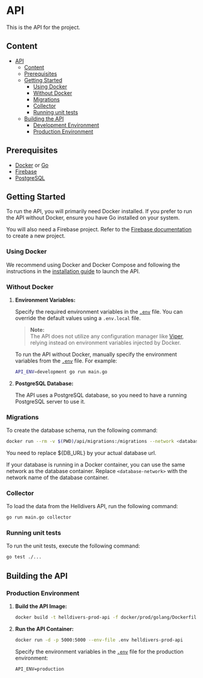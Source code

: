 # API

This is the API for the project.

## Content

- [API](#api)
  - [Content](#content)
  - [Prerequisites](#prerequisites)
  - [Getting Started](#getting-started)
    - [Using Docker](#using-docker)
    - [Without Docker](#without-docker)
    - [Migrations](#migrations)
    - [Collector](#collector)
    - [Running unit tests](#running-unit-tests)
  - [Building the API](#building-the-api)
    - [Development Environment](#development-environment)
    - [Production Environment](#production-environment)

## Prerequisites

- [Docker](https://docs.docker.com/get-docker/) or [Go](https://golang.org/doc/install)
- [Firebase](https://firebase.google.com/docs/web/setup)
- [PostgreSQL](https://www.postgresql.org/download/)

## Getting Started

To run the API, you will primarily need Docker installed. If you prefer to run the API without Docker, ensure you have Go installed on your system.

You will also need a Firebase project. Refer to the [Firebase documentation](https://firebase.google.com/docs/admin/setup?hl=fr#set-up-project-and-service-account) to create a new project.

### Using Docker

We recommend using Docker and Docker Compose and following the instructions in the [installation guide](../README.md#installation) to launch the API.

### Without Docker

1. **Environment Variables:**

   Specify the required environment variables in the [`.env`](../.env) file. You can override the default values using a `.env.local` file.

   > **Note:**  
   > The API does not utilize any configuration manager like [Viper](https://github.com/spf13/viper), relying instead on environment variables injected by Docker.

   To run the API without Docker, manually specify the environment variables from the [`.env`](../.env) file. For example:

   ```bash
   API_ENV=development go run main.go
   ```

2. **PostgreSQL Database:**

   The API uses a PostgreSQL database, so you need to have a running PostgreSQL server to use it.

### Migrations

To create the database schema, run the following command:

```bash
docker run --rm -v $(PWD)/api/migrations:/migrations --network <database-network> arigaio/atlas migrate apply --dir "file://migrations" --url ${DB_URL} --allow-dirty
```
You need to replace ${DB_URL} by your actual database url.

If your database is running in a Docker container, you can use the same network as the database container. Replace `<database-network>` with the network name of the database container.

### Collector

To load the data from the Helldivers API, run the following command:

```bash
go run main.go collector
```

### Running unit tests

To run the unit tests, execute the following command:

```bash
go test ./...
```

## Building the API

### Production Environment

1. **Build the API Image:**

   ```bash
   docker build -t helldivers-prod-api -f docker/prod/golang/Dockerfile .
   ```

2. **Run the API Container:**

   ```bash
   docker run -d -p 5000:5000 --env-file .env helldivers-prod-api
   ```

   Specify the environment variables in the [`.env`](../.env) file for the production environment:

   ```plaintext
   API_ENV=production
   ```
